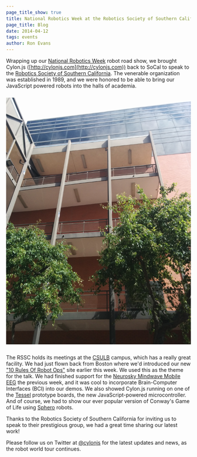 ```yaml
---
page_title_show: true
title: National Robotics Week at the Robotics Society of Southern California
page_title: Blog
date: 2014-04-12
tags: events
author: Ron Evans
---
```


Wrapping up our [National Robotics Week](http://nationalroboticsweek.org) robot road show, we brought Cylon.js ([http://cylonjs.com](http://cylonjs.com)) back to SoCal to speak to the [Robotics Society of Southern California](http://www.rssc.org/). The venerable organization was established in 1989, and we were honored to be able to bring our JavaScript powered robots into the halls of academia.

<img src="/images/blog/2014-04-12/cylon-socal-robotics.png" alt="" style="margin: 10px 0;">

The RSSC holds its meetings at the [CSULB](http://www.csulb.edu/) campus, which has a really great facility. We had just flown back from Boston where we'd introduced our new ["10 Rules Of Robot Ops"](http://robotops.com) site earlier this week. We used this as the theme for the talk. We had finished support for the [Neurosky Mindwave Mobile EEG](http://store.neurosky.com/products/mindwave-mobile) the previous week, and it was cool to incorporate Brain-Computer Interfaces (BCI) into our demos. We also showed Cylon.js running on one of the [Tessel](http://tessel.io) prototype boards, the new JavaScript-powered microcontroller. And of course, we had to show our ever popular version of Conway's Game of Life using [Sphero](http://www.gosphero.com) robots.

Thanks to the Robotics Society of Southern California for inviting us to speak to their prestigious group, we had a great time sharing our latest work! 

Please follow us on Twitter at [@cylonjs](http://twitter.com/cylonjs) for the latest updates and news, as the robot world tour continues.
